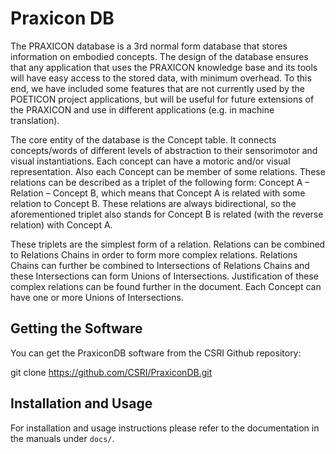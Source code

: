 Praxicon DB
===========

The PRAXICON database is a 3rd normal form database that stores information 
on embodied concepts. The design of the database ensures that any application 
that uses the PRAXICON knowledge base and its tools will have easy access to 
the stored data, with minimum overhead. To this end, we have included some 
features that are not currently used by the POETICON project applications, 
but will be useful for future extensions of the PRAXICON and use in different 
applications (e.g. in machine translation).

The core entity of the database is the Concept table. It connects 
concepts/words of different levels of abstraction to their sensorimotor and 
visual instantiations. Each concept can have a motoric and/or visual 
representation. Also each Concept can be member of some relations. These 
relations can be described as a triplet of the following form: 
Concept A – Relation – Concept B, 
which means that Concept A is related with some relation to Concept B. 
These relations are always bidirectional, so the aforementioned triplet 
also stands for Concept B is related (with the reverse relation) with Concept A.

These triplets are the simplest form of a relation. Relations can be combined 
to Relations Chains in order to form more complex relations. Relations Chains 
can further be combined to Intersections of Relations Chains and these 
Intersections can form Unions of Intersections. Justification of these complex 
relations can be found further in the document. Each Concept can have one 
or more Unions of Intersections.


Getting the Software
--------------------

You can get the PraxiconDB software from the CSRI Github repository:

git clone https://github.com/CSRI/PraxiconDB.git


Installation and Usage
----------------------

For installation and usage instructions please refer to the documentation in the
manuals under `docs/`.
